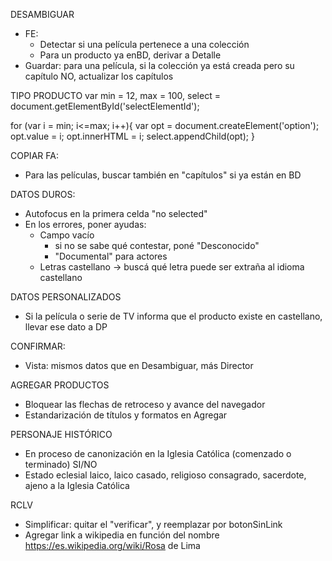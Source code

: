 DESAMBIGUAR
- FE: 
    - Detectar si una película pertenece a una colección
    - Para un producto ya enBD, derivar a Detalle
- Guardar: para una película, si la colección ya está creada pero su capítulo NO, actualizar los capítulos

TIPO PRODUCTO
var min = 12,
    max = 100,
    select = document.getElementById('selectElementId');

for (var i = min; i<=max; i++){
    var opt = document.createElement('option');
    opt.value = i;
    opt.innerHTML = i;
    select.appendChild(opt);
}

COPIAR FA: 
- Para las películas, buscar también en "capítulos" si ya están en BD

DATOS DUROS: 
- Autofocus en la primera celda "no selected"
- En los errores, poner ayudas:
    - Campo vacío
        - si no se sabe qué contestar, poné "Desconocido"
        - "Documental" para actores
    - Letras castellano	-> buscá qué letra puede ser extraña al idioma castellano

DATOS PERSONALIZADOS
- Si la película o serie de TV informa que el producto existe en castellano, llevar ese dato a DP

CONFIRMAR:
- Vista: mismos datos que en Desambiguar, más Director

AGREGAR PRODUCTOS
- Bloquear las flechas de retroceso y avance del navegador
- Estandarización de títulos y formatos en Agregar

PERSONAJE HISTÓRICO
- En proceso de canonización en la Iglesia Católica (comenzado o terminado)
    SI/NO
- Estado eclesial
    laico, laico casado, religioso consagrado, sacerdote, ajeno a la Iglesia Católica

RCLV
- Simplificar: quitar el "verificar", y reemplazar por botonSinLink
- Agregar link a wikipedia en función del nombre
    https://es.wikipedia.org/wiki/Rosa de Lima